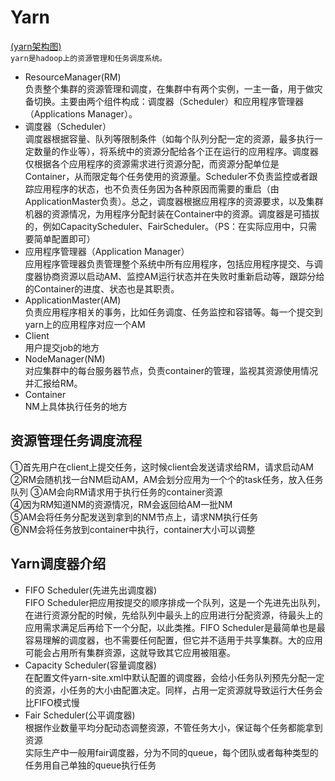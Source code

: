 # Yarn
[(yarn架构图)](../pictures/yarn.jpg)<br>
`yarn是hadoop上的资源管理和任务调度系统。`

- ResourceManager(RM)  
负责整个集群的资源管理和调度，在集群中有两个实例，一主一备，用于做灾备切换。主要由两个组件构成：调度器（Scheduler）和应用程序管理器（Applications Manager）。<br>
- 调度器（Scheduler）   
调度器根据容量、队列等限制条件（如每个队列分配一定的资源，最多执行一定数量的作业等），将系统中的资源分配给各个正在运行的应用程序。调度器仅根据各个应用程序的资源需求进行资源分配，而资源分配单位是Container，从而限定每个任务使用的资源量。Scheduler不负责监控或者跟踪应用程序的状态，也不负责任务因为各种原因而需要的重启（由ApplicationMaster负责）。总之，调度器根据应用程序的资源要求，以及集群机器的资源情况，为用程序分配封装在Container中的资源。调度器是可插拔的，例如CapacityScheduler、FairScheduler。（PS：在实际应用中，只需要简单配置即可）<br>
- 应用程序管理器（Application Manager）  
应用程序管理器负责管理整个系统中所有应用程序，包括应用程序提交、与调度器协商资源以启动AM、监控AM运行状态并在失败时重新启动等，跟踪分给的Container的进度、状态也是其职责。<br>
- ApplicationMaster(AM)  
负责应用程序相关的事务，比如任务调度、任务监控和容错等。每一个提交到yarn上的应用程序对应一个AM
- Client   
用户提交job的地方
- NodeManager(NM)   
对应集群中的每台服务器节点，负责container的管理，监视其资源使用情况并汇报给RM。
- Container    
NM上具体执行任务的地方


## 资源管理任务调度流程
①首先用户在client上提交任务，这时候client会发送请求给RM，请求启动AM<br>
②RM会随机找一台NM启动AM，AM会划分应用为一个个的task任务，放入任务队列
③AM会向RM请求用于执行任务的container资源   
④因为RM知道NM的资源情况，RM会返回给AM一批NM   
⑤AM会将任务分配发送到拿到的NM节点上，请求NM执行任务      
⑥NM会将任务放到container中执行，container大小可以调整

## Yarn调度器介绍
- FIFO Scheduler(先进先出调度器)   
FIFO Scheduler把应用按提交的顺序排成一个队列，这是一个先进先出队列，在进行资源分配的时候，先给队列中最头上的应用进行分配资源，待最头上的应用需求满足后再给下一个分配，以此类推。FIFO Scheduler是最简单也是最容易理解的调度器，也不需要任何配置，但它并不适用于共享集群。大的应用可能会占用所有集群资源，这就导致其它应用被阻塞。
- Capacity Scheduler(容量调度器)   
在配置文件yarn-site.xml中默认配置的调度器，会给小任务队列预先分配一定的资源，小任务的大小由配置决定。同样，占用一定资源就导致运行大任务会比FIFO模式慢
- Fair Scheduler(公平调度器)    
根据作业数量平均分配动态调整资源，不管任务大小，保证每个任务都能拿到资源<br>
实际生产中一般用fair调度器，分为不同的queue，每个团队或者每种类型的任务用自己单独的queue执行任务
